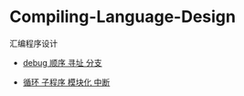 # Compiling-Language-Design

汇编程序设计

- [debug 顺序 寻址 分支](https://canoe95.github.io/docs/cs/os/assembly/assembly-branch.html)

- [循环 子程序 模块化 中断](https://canoe95.github.io/docs/cs/os/assembly/assembly-loop.html)
